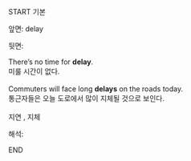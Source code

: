 START
기본

앞면:
delay


뒷면:
<div>There’s no time for <b>delay</b>. </div><div>미룰 시간이 없다.<br><br><div>Commuters will face long <b>delays</b> on the roads today. </div><div>통근자들은 오늘 도로에서 많이 지체될 것으로 보인다.</div></div><div><br></div><div>지연 , 지체</div>


해석:

END